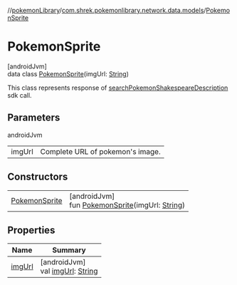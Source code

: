 //[pokemonLibrary](../../../index.md)/[com.shrek.pokemonlibrary.network.data.models](../index.md)/[PokemonSprite](index.md)

# PokemonSprite

[androidJvm]\
data class [PokemonSprite](index.md)(imgUrl: [String](https://kotlinlang.org/api/latest/jvm/stdlib/kotlin/-string/index.html))

This class represents response of [searchPokemonShakespeareDescription](../../com.shrek.pokemonlibrary.client/-pokemon-client/search-pokemon-sprite.md) sdk call.

## Parameters

androidJvm

| | |
|---|---|
| imgUrl | Complete URL of pokemon's image. |

## Constructors

| | |
|---|---|
| [PokemonSprite](-pokemon-sprite.md) | [androidJvm]<br>fun [PokemonSprite](-pokemon-sprite.md)(imgUrl: [String](https://kotlinlang.org/api/latest/jvm/stdlib/kotlin/-string/index.html)) |

## Properties

| Name | Summary |
|---|---|
| [imgUrl](img-url.md) | [androidJvm]<br>val [imgUrl](img-url.md): [String](https://kotlinlang.org/api/latest/jvm/stdlib/kotlin/-string/index.html) |
